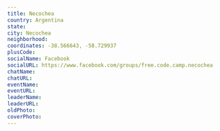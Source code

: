 ```yaml
---
title: Necochea
country: Argentina
state: 
city: Necochea
neighborhood: 
coordinates: -38.566643, -58.729937
plusCode:
socialName: Facebook
socialURL: https://www.facebook.com/groups/free.code.camp.necochea
chatName:
chatURL:
eventName:
eventURL:
leaderName:
leaderURL:
oldPhoto: 
coverPhoto:
---
```

